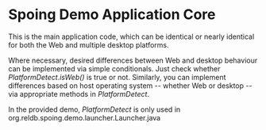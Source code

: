 Spoing Demo Application Core
============================

This is the main application code, which can be identical or nearly identical for both the Web and multiple desktop platforms.

Where necessary, desired differences between Web and desktop behaviour can be implemented via simple conditionals. Just check whether _PlatformDetect.isWeb()_
is true or not. Similarly, you can implement differences based on host operating system -- whether Web or desktop -- via appropriate methods in _PlatformDetect_.

In the provided demo, _PlatformDetect_ is only used in org.reldb.spoing.demo.launcher.Launcher.java
